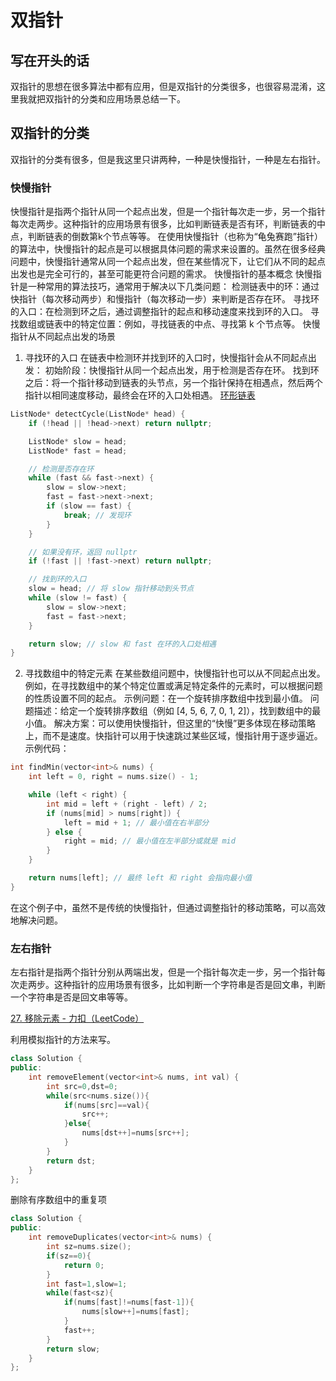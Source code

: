 # 双指针

## 写在开头的话
双指针的思想在很多算法中都有应用，但是双指针的分类很多，也很容易混淆，这里我就把双指针的分类和应用场景总结一下。

## 双指针的分类
双指针的分类有很多，但是我这里只讲两种，一种是快慢指针，一种是左右指针。

### 快慢指针
快慢指针是指两个指针从同一个起点出发，但是一个指针每次走一步，另一个指针每次走两步。这种指针的应用场景有很多，比如判断链表是否有环，判断链表的中点，判断链表的倒数第k个节点等等。
在使用快慢指针（也称为“龟兔赛跑”指针）的算法中，快慢指针的起点是可以根据具体问题的需求来设置的。虽然在很多经典问题中，快慢指针通常从同一个起点出发，但在某些情况下，让它们从不同的起点出发也是完全可行的，甚至可能更符合问题的需求。
快慢指针的基本概念
快慢指针是一种常用的算法技巧，通常用于解决以下几类问题：
检测链表中的环：通过快指针（每次移动两步）和慢指针（每次移动一步）来判断是否存在环。
寻找环的入口：在检测到环之后，通过调整指针的起点和移动速度来找到环的入口。
寻找数组或链表中的特定位置：例如，寻找链表的中点、寻找第 k 个节点等。
快慢指针从不同起点出发的场景
1. 寻找环的入口
在链表中检测环并找到环的入口时，快慢指针会从不同起点出发：
初始阶段：快慢指针从同一个起点出发，用于检测是否存在环。
找到环之后：将一个指针移动到链表的头节点，另一个指针保持在相遇点，然后两个指针以相同速度移动，最终会在环的入口处相遇。
[环形链表](../链表/环形链表.md)
```cpp
ListNode* detectCycle(ListNode* head) {
    if (!head || !head->next) return nullptr;

    ListNode* slow = head;
    ListNode* fast = head;

    // 检测是否存在环
    while (fast && fast->next) {
        slow = slow->next;
        fast = fast->next->next;
        if (slow == fast) {
            break; // 发现环
        }
    }

    // 如果没有环，返回 nullptr
    if (!fast || !fast->next) return nullptr;

    // 找到环的入口
    slow = head; // 将 slow 指针移动到头节点
    while (slow != fast) {
        slow = slow->next;
        fast = fast->next;
    }

    return slow; // slow 和 fast 在环的入口处相遇
}
```
2. 寻找数组中的特定元素
在某些数组问题中，快慢指针也可以从不同起点出发。例如，在寻找数组中的某个特定位置或满足特定条件的元素时，可以根据问题的性质设置不同的起点。
示例问题：在一个旋转排序数组中找到最小值。
问题描述：给定一个旋转排序数组（例如 [4, 5, 6, 7, 0, 1, 2]），找到数组中的最小值。
解决方案：可以使用快慢指针，但这里的“快慢”更多体现在移动策略上，而不是速度。快指针可以用于快速跳过某些区域，慢指针用于逐步逼近。
示例代码：
```cpp
int findMin(vector<int>& nums) {
    int left = 0, right = nums.size() - 1;

    while (left < right) {
        int mid = left + (right - left) / 2;
        if (nums[mid] > nums[right]) {
            left = mid + 1; // 最小值在右半部分
        } else {
            right = mid; // 最小值在左半部分或就是 mid
        }
    }

    return nums[left]; // 最终 left 和 right 会指向最小值
}
```
在这个例子中，虽然不是传统的快慢指针，但通过调整指针的移动策略，可以高效地解决问题。


### 左右指针
左右指针是指两个指针分别从两端出发，但是一个指针每次走一步，另一个指针每次走两步。这种指针的应用场景有很多，比如判断一个字符串是否是回文串，判断一个字符串是否是回文串等等。


[27. 移除元素 - 力扣（LeetCode）](https://leetcode.cn/problems/remove-element/?envType=study-plan-v2&envId=top-interview-150)

利用模拟指针的方法来写。

```cpp
class Solution {
public:
    int removeElement(vector<int>& nums, int val) {
        int src=0,dst=0;
        while(src<nums.size()){
            if(nums[src]==val){
                src++;
            }else{
                nums[dst++]=nums[src++];
            }
        }
        return dst;
    }
};
```

删除有序数组中的重复项

```cpp
class Solution {
public:
    int removeDuplicates(vector<int>& nums) {
        int sz=nums.size();
        if(sz==0){
            return 0;
        }
        int fast=1,slow=1;
        while(fast<sz){
            if(nums[fast]!=nums[fast-1]){
                nums[slow++]=nums[fast];
            }
            fast++;
        }
        return slow;
    }
};
```

